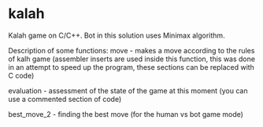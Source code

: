 # kalah
Kalah game on C/C++. Bot in this solution uses Minimax algorithm. 

Description of some functions:
  move - makes a move according to the rules of kalh game
  (assembler inserts are used inside this function, this was done in an attempt to speed up the program, these sections can be replaced with C code)
  
  evaluation - assessment of the state of the game at this moment (you can use a commented section of code)
  
  best_move_2 - finding the best move (for the human vs bot game mode)
